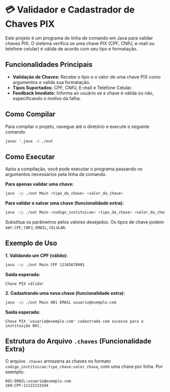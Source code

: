 # 💳 Validador e Cadastrador de Chaves PIX

Este projeto é um programa de linha de comando em Java para validar chaves PIX. O sistema verifica se uma chave PIX (CPF, CNPJ, e-mail ou telefone celular) é válida de acordo com seu tipo e formatação.

## Funcionalidades Principais

- **Validação de Chaves:** Recebe o tipo e o valor de uma chave PIX como argumentos e valida sua formatação.
- **Tipos Suportados:** CPF, CNPJ, E-mail e Telefone Celular.
- **Feedback Imediato:** Informa ao usuário se a chave é válida ou não, especificando o motivo da falha.

## Como Compilar

Para compilar o projeto, navegue até o diretório e execute o seguinte comando:

```bash
javac *.java -d ./out
```

## Como Executar

Após a compilação, você pode executar o programa passando os argumentos necessários pela linha de comando.

**Para apenas validar uma chave:**
```bash
java -cp ./out Main <tipo_da_chave> <valor_da_chave>
```

**Para validar e salvar uma chave (funcionalidade extra):**
```bash
java -cp ./out Main <codigo_instituicao> <tipo_da_chave> <valor_da_chave>
```

Substitua os parâmetros pelos valores desejados. Os tipos de chave podem ser: `CPF`, `CNPJ`, `EMAIL`, `CELULAR`.

## Exemplo de Uso

**1. Validando um CPF (válido):**
```bash
java -cp ./out Main CPF 12345678901
```
**Saída esperada:**
```
Chave PIX válida!
```

**2. Cadastrando uma nova chave (funcionalidade extra):**
```bash
java -cp ./out Main 001 EMAIL usuario@exemplo.com
```
**Saída esperada:**
```
Chave PIX 'usuario@exemplo.com' cadastrada com sucesso para a instituição 001.
```

## Estrutura do Arquivo `.chaves` (Funcionalidade Extra)

O arquivo `.chaves` armazena as chaves no formato `codigo_instituicao:tipo_chave:valor_chave`, com uma chave por linha. Por exemplo:

```
001:EMAIL:usuario@exemplo.com
260:CPF:11122233344
```